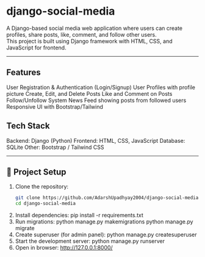 # django-social-media

A Django-based social media web application where users can create profiles, share posts, like, comment, and follow other users.  
This project is built using Django framework with HTML, CSS, and JavaScript for frontend.

---

##  Features
 User Registration & Authentication (Login/Signup)
 User Profiles with profile picture
 Create, Edit, and Delete Posts
 Like and Comment on Posts
 Follow/Unfollow System
 News Feed showing posts from followed users
 Responsive UI with Bootstrap/Tailwind

##  Tech Stack
Backend: Django (Python)
Frontend: HTML, CSS, JavaScript
Database: SQLite
Other: Bootstrap / Tailwind CSS

---

## 📂 Project Setup

1. Clone the repository:
   ```bash
   git clone https://github.com/AdarshUpadhyay2004/django-social-media.git
   cd django-social-media
2.  Install dependencies:
    pip install -r requirements.txt
3. Run migrations:
   python manage.py makemigrations
   python manage.py migrate
4. Create superuser (for admin panel):
    python manage.py createsuperuser
5. Start the development server:
   python manage.py runserver
6. Open in browser:
   http://127.0.0.1:8000/
